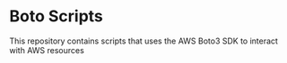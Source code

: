 # Boto Scripts

This repository contains scripts that uses the AWS Boto3 SDK to interact with AWS resources
